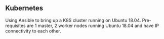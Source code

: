 ## Kubernetes
Using Ansible to bring up a K8S cluster running on Ubuntu 18.04. Pre-requisites are 1 master, 2 worker nodes running Ubuntu 18.04 and have IP connectivity to each other.
